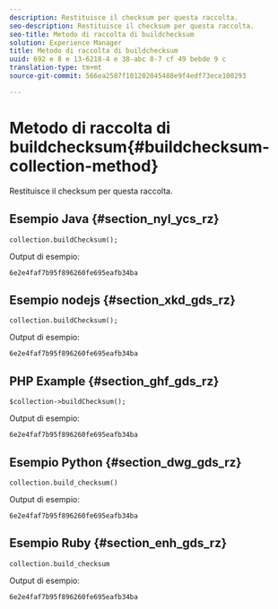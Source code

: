 ```yaml
---
description: Restituisce il checksum per questa raccolta.
seo-description: Restituisce il checksum per questa raccolta.
seo-title: Metodo di raccolta di buildchecksum
solution: Experience Manager
title: Metodo di raccolta di buildchecksum
uuid: 692 e 8 e 13-6218-4 e 38-abc 8-7 cf 49 bebde 9 c
translation-type: tm+mt
source-git-commit: 566ea2587f101202045488e9f4edf73ece100293

---
```



# Metodo di raccolta di buildchecksum{#buildchecksum-collection-method}

Restituisce il checksum per questa raccolta.

## Esempio Java {#section_nyl_ycs_rz}

```
collection.buildChecksum(); 
```

Output di esempio:

```
6e2e4faf7b95f896260fe695eafb34ba 
```

## Esempio nodejs {#section_xkd_gds_rz}

```
collection.buildChecksum(); 
```

Output di esempio:

```
6e2e4faf7b95f896260fe695eafb34ba 
```

## PHP Example {#section_ghf_gds_rz}

```
$collection->buildChecksum(); 
```

Output di esempio:

```
6e2e4faf7b95f896260fe695eafb34ba 
```

## Esempio Python {#section_dwg_gds_rz}

```
collection.build_checksum() 
```

Output di esempio:

```
6e2e4faf7b95f896260fe695eafb34ba 
```

## Esempio Ruby {#section_enh_gds_rz}

```
collection.build_checksum
```

Output di esempio:

```
6e2e4faf7b95f896260fe695eafb34ba 
```

